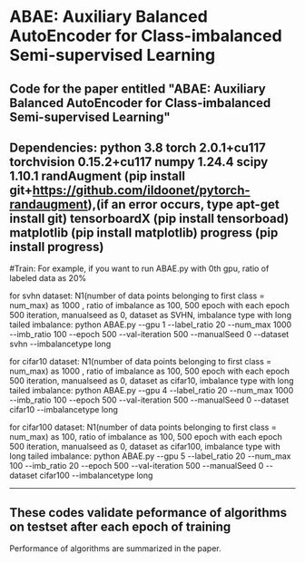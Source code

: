 # ABAE: Auxiliary Balanced AutoEncoder for Class-imbalanced Semi-supervised Learning

Code for the paper entitled "ABAE: Auxiliary Balanced AutoEncoder for Class-imbalanced Semi-supervised Learning"
-----------------------------------------------------------------------------------------------------------------------------
Dependencies:
python 3.8
torch 2.0.1+cu117 
torchvision 0.15.2+cu117
numpy 1.24.4
scipy 1.10.1
randAugment (pip install git+https://github.com/ildoonet/pytorch-randaugment),(if an error occurs, type apt-get install git)
tensorboardX (pip install tensorboad)
matplotlib (pip install matplotlib)
progress (pip install progress)
-----------------------------------------------------------------------------------------------------------------------------
#Train:
For example, if you want to run ABAE.py with 0th gpu, ratio of labeled data as 20%

for svhn dataset:
N1(number of data points belonging to first class = num_max) as 1000 , ratio of imbalance as 100, 500 epoch with each epoch 500 iteration, manualseed as 0, dataset as SVHN, imbalance type with long tailed imbalance:
python ABAE.py --gpu 1 --label_ratio 20 --num_max 1000 --imb_ratio 100 --epoch 500 --val-iteration 500 --manualSeed 0 --dataset svhn --imbalancetype long 

for cifar10 dataset:
N1(number of data points belonging to first class = num_max) as 1000 , ratio of imbalance as 100, 500 epoch with each epoch 500 iteration, manualseed as 0, dataset as cifar10, imbalance type with long tailed imbalance:
python ABAE.py --gpu 4 --label_ratio 20 --num_max 1000 --imb_ratio 100 --epoch 500 --val-iteration 500 --manualSeed 0 --dataset cifar10 --imbalancetype long 

for cifar100 dataset:
N1(number of data points belonging to first class = num_max) as 100, ratio of imbalance as 100, 500 epoch with each epoch 500 iteration, manualseed as 0, dataset as cifar100, imbalance type with long tailed imbalance:
python ABAE.py --gpu 5 --label_ratio 20 --num_max 100 --imb_ratio 20 --epoch 500 --val-iteration 500 --manualSeed 0 --dataset cifar100 --imbalancetype long 

-----------------------------------------------------------------------------------------------------------------------------
These codes validate peformance of algorithms on testset after each epoch of training
-----------------------------------------------------------------------------------------------------------------------------
Performance of algorithms are summarized in the paper.
